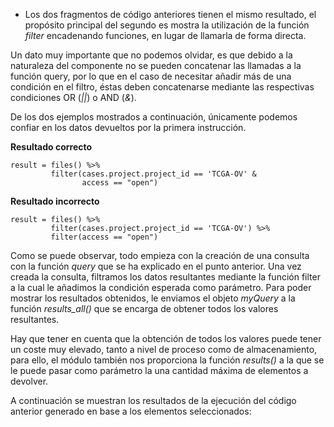 * Los dos fragmentos de código anteriores tienen el mismo resultado, el propósito principal del segundo es mostra la utilización de la función *filter* encadenando funciones, en lugar de llamarla de forma directa.

Un dato muy importante que no podemos olvidar, es que debido a la naturaleza del componente no se pueden concatenar las llamadas a la función query, por lo que en el caso de necesitar añadir más de una condición en el filtro, éstas deben concatenarse mediante las respectivas condiciones OR (*||*) o AND (*&*). 

De los dos ejemplos mostrados a continuación, únicamente podemos confiar en los datos devueltos por la primera instrucción.

**Resultado correcto**
```{r}
result = files() %>% 
         filter(cases.project.project_id == 'TCGA-OV' &
                access == "open")
```
**Resultado incorrecto**
```{r}
result = files() %>% 
         filter(cases.project.project_id == 'TCGA-OV') %>%
         filter(access == "open")
```

Como se puede observar, todo empieza con la creación de una consulta con la función *query* que se ha explicado en el punto anterior.
Una vez creada la consulta, filtramos los datos resultantes mediante la función filter a la cual le añadimos la condición esperada como parámetro.
Para poder mostrar los resultados obtenidos, le enviamos el objeto *myQuery* a la función *results_all()* que se encarga de obtener todos los valores resultantes.

Hay que tener en cuenta que la obtención de todos los valores puede tener un coste muy elevado, tanto a nivel de proceso como de almacenamiento, para ello, el módulo también nos proporciona la función *results()* a la que se le puede pasar como parámetro la una cantidad máxima de elementos a devolver.

A continuación se muestran los resultados de la ejecución del código anterior generado en base a los elementos seleccionados: